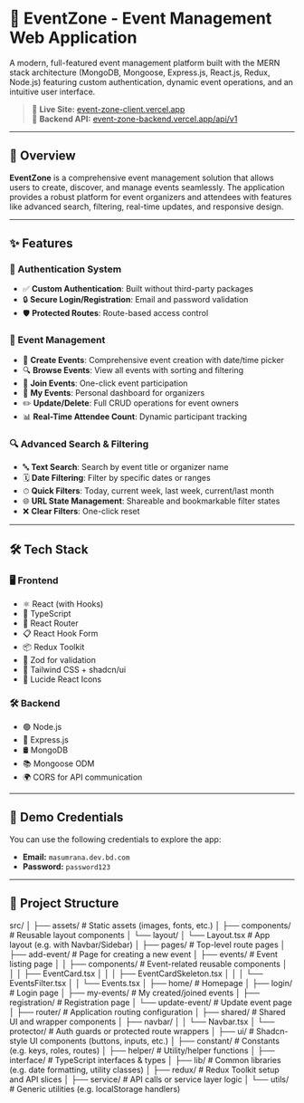 # 🎉 EventZone - Event Management Web Application

A modern, full-featured event management platform built with the MERN stack architecture (MongoDB, Mongoose, Express.js, React.js, Redux, Node.js) featuring custom authentication, dynamic event operations, and an intuitive user interface.

> 🔗 **Live Site:** [event-zone-client.vercel.app](https://event-zone-client.vercel.app)  
> 🔗 **Backend API:** [event-zone-backend.vercel.app/api/v1](https://event-zone-backend.vercel.app/api/v1)

---

## 🌟 Overview

**EventZone** is a comprehensive event management solution that allows users to create, discover, and manage events seamlessly. The application provides a robust platform for event organizers and attendees with features like advanced search, filtering, real-time updates, and responsive design.

---

## ✨ Features

### 🔐 Authentication System

- ✅ **Custom Authentication**: Built without third-party packages
- 🔒 **Secure Login/Registration**: Email and password validation
- 🛡 **Protected Routes**: Route-based access control

### 🎪 Event Management

- 📅 **Create Events**: Comprehensive event creation with date/time picker
- 🔍 **Browse Events**: View all events with sorting and filtering
- 👥 **Join Events**: One-click event participation
- 📂 **My Events**: Personal dashboard for organizers
- ✏️ **Update/Delete**: Full CRUD operations for event owners
- 📊 **Real-Time Attendee Count**: Dynamic participant tracking

### 🔍 Advanced Search & Filtering

- 🔤 **Text Search**: Search by event title or organizer name
- 🗓 **Date Filtering**: Filter by specific dates or ranges
- ⏱ **Quick Filters**: Today, current week, last week, current/last month
- 🌐 **URL State Management**: Shareable and bookmarkable filter states
- ❌ **Clear Filters**: One-click reset

---

## 🛠 Tech Stack

### 🖥 Frontend

- ⚛️ React (with Hooks)
- 🧠 TypeScript
- 🔁 React Router
- 📋 React Hook Form
- 📦 Redux Toolkit
- 🔐 Zod for validation
- 💅 Tailwind CSS + shadcn/ui
- 🎨 Lucide React Icons

### 🛠 Backend

- 🟢 Node.js
- 🚂 Express.js
- 🛢 MongoDB
- 📚 Mongoose ODM
- 🌍 CORS for API communication

---

## 🧪 Demo Credentials

You can use the following credentials to explore the app:

- **Email:** `masumrana.dev.bd.com`
- **Password:** `password123`

---

## 📁 Project Structure

src/
│
├── assets/ # Static assets (images, fonts, etc.)
│
├── components/ # Reusable layout components
│ └── layout/
│ └── Layout.tsx # App layout (e.g. with Navbar/Sidebar)
│
├── pages/ # Top-level route pages
│ ├── add-event/ # Page for creating a new event
│ ├── events/ # Event listing page
│ │ ├── components/ # Event-related reusable components
│ │ │ ├── EventCard.tsx
│ │ │ ├── EventCardSkeleton.tsx
│ │ │ └── EventsFilter.tsx
│ │ └── Events.tsx
│ ├── home/ # Homepage
│ ├── login/ # Login page
│ ├── my-events/ # My created/joined events
│ ├── registration/ # Registration page
│ └── update-event/ # Update event page
│
├── router/ # Application routing configuration
│
├── shared/ # Shared UI and wrapper components
│ ├── navbar/
│ │ └── Navbar.tsx
│ └── protector/ # Auth guards or protected route wrappers
│
├── ui/ # Shadcn-style UI components (buttons, inputs, etc.)
│
├── constant/ # Constants (e.g. keys, roles, routes)
│
├── helper/ # Utility/helper functions
│
├── interface/ # TypeScript interfaces & types
│
├── lib/ # Common libraries (e.g. date formatting, utility classes)
│
├── redux/ # Redux Toolkit setup and API slices
│
├── service/ # API calls or service layer logic
│
└── utils/ # Generic utilities (e.g. localStorage handlers)
